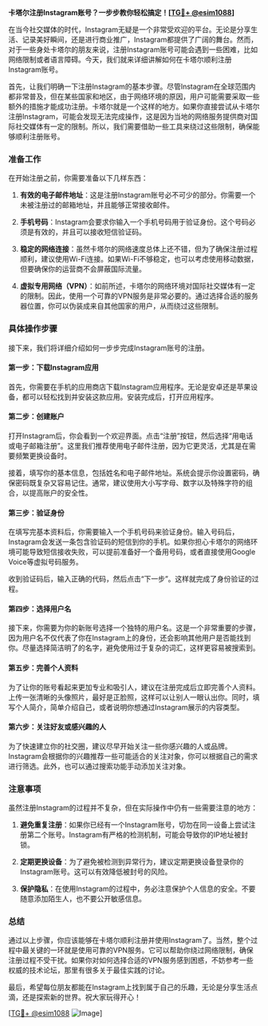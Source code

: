 **卡塔尔注册Instagram账号？一步步教你轻松搞定！[[TG💪+ @esim1088](https://t.me/s/esim1088)]**

在当今社交媒体的时代，Instagram无疑是一个非常受欢迎的平台。无论是分享生活、记录美好瞬间，还是进行商业推广，Instagram都提供了广阔的舞台。然而，对于一些身处卡塔尔的朋友来说，注册Instagram账号可能会遇到一些困难，比如网络限制或者语言障碍。今天，我们就来详细讲解如何在卡塔尔顺利注册Instagram账号。

首先，让我们明确一下注册Instagram的基本步骤。尽管Instagram在全球范围内都非常普及，但在某些国家和地区，由于网络环境的原因，用户可能需要采取一些额外的措施才能成功注册。卡塔尔就是一个这样的地方。如果你直接尝试从卡塔尔注册Instagram，可能会发现无法完成操作，这是因为当地的网络服务提供商对国际社交媒体有一定的限制。所以，我们需要借助一些工具来绕过这些限制，确保能够顺利注册账号。

### **准备工作**

在开始注册之前，你需要准备以下几样东西：

1. **有效的电子邮件地址**：这是注册Instagram账号必不可少的部分。你需要一个未被注册过的邮箱地址，并且能够正常接收邮件。
   
2. **手机号码**：Instagram会要求你输入一个手机号码用于验证身份。这个号码必须是有效的，并且可以接收短信验证码。

3. **稳定的网络连接**：虽然卡塔尔的网络速度总体上还不错，但为了确保注册过程顺利，建议使用Wi-Fi连接。如果Wi-Fi不够稳定，也可以考虑使用移动数据，但要确保你的运营商不会屏蔽国际流量。

4. **虚拟专用网络（VPN）**：如前所述，卡塔尔的网络环境对国际社交媒体有一定的限制。因此，使用一个可靠的VPN服务是非常必要的。通过选择合适的服务器位置，你可以伪装成来自其他国家的用户，从而绕过这些限制。

### **具体操作步骤**

接下来，我们将详细介绍如何一步步完成Instagram账号的注册。

#### **第一步：下载Instagram应用**

首先，你需要在手机的应用商店下载Instagram应用程序。无论是安卓还是苹果设备，都可以轻松找到并安装这款应用。安装完成后，打开应用程序。

#### **第二步：创建账户**

打开Instagram后，你会看到一个欢迎界面。点击“注册”按钮，然后选择“用电话或电子邮箱注册”。这里我们推荐使用电子邮件注册，因为它更灵活，尤其是在需要频繁更换设备时。

接着，填写你的基本信息，包括姓名和电子邮件地址。系统会提示你设置密码，确保密码既复杂又容易记住。通常，建议使用大小写字母、数字以及特殊字符的组合，以提高账户的安全性。

#### **第三步：验证身份**

在填写完基本资料后，你需要输入一个手机号码来验证身份。输入号码后，Instagram会发送一条包含验证码的短信到你的手机。如果你担心卡塔尔的网络环境可能导致短信接收失败，可以提前准备好一个备用号码，或者直接使用Google Voice等虚拟号码服务。

收到验证码后，输入正确的代码，然后点击“下一步”。这样就完成了身份验证的过程。

#### **第四步：选择用户名**

接下来，你需要为你的新账号选择一个独特的用户名。这是一个非常重要的步骤，因为用户名不仅代表了你在Instagram上的身份，还会影响其他用户是否能找到你。尽量选择简洁明了的名字，避免使用过于复杂的词汇，这样更容易被搜索到。

#### **第五步：完善个人资料**

为了让你的账号看起来更加专业和吸引人，建议在注册完成后立即完善个人资料。上传一张清晰的头像照片，最好是正脸照，这样可以让别人一眼认出你。同时，填写个人简介，简单介绍自己，或者说明你想通过Instagram展示的内容类型。

#### **第六步：关注好友或感兴趣的人**

为了快速建立你的社交圈，建议尽早开始关注一些你感兴趣的人或品牌。Instagram会根据你的兴趣推荐一些可能适合的关注对象，你可以根据自己的需求进行筛选。此外，也可以通过搜索功能手动添加关注对象。

### **注意事项**

虽然注册Instagram的过程并不复杂，但在实际操作中仍有一些需要注意的地方：

1. **避免重复注册**：如果你已经有一个Instagram账号，切勿在同一设备上尝试注册第二个账号。Instagram有严格的检测机制，可能会导致你的IP地址被封锁。

2. **定期更换设备**：为了避免被检测到异常行为，建议定期更换设备登录你的Instagram账号。这可以有效降低被封号的风险。

3. **保护隐私**：在使用Instagram的过程中，务必注意保护个人信息的安全。不要随意添加陌生人，也不要公开敏感信息。

### **总结**

通过以上步骤，你应该能够在卡塔尔顺利注册并使用Instagram了。当然，整个过程中最关键的一环就是使用可靠的VPN服务。它可以帮助你绕过网络限制，确保注册过程不受干扰。如果你对如何选择合适的VPN服务感到困惑，不妨参考一些权威的技术论坛，那里有很多关于最佳实践的讨论。

最后，希望每位朋友都能在Instagram上找到属于自己的乐趣，无论是分享生活点滴，还是探索新的世界。祝大家玩得开心！

[[TG💪+ @esim1088](https://t.me/s/esim1088) ![Image](https://i.postimg.cc/4NQfJmqS/Snipaste-2025-05-13-00-14-12.png)]